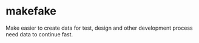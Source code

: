 # makefake
Make easier to create data for test, design and other development process need data to continue fast.
